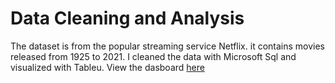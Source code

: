 # Data Cleaning and Analysis
The dataset is from the popular streaming service Netflix. it contains movies released from 1925 to 2021. 
I cleaned the data with Microsoft Sql and visualized with Tableu.
View the dasboard [here](https://public.tableau.com/app/profile/quincy.oluwaji/viz/NetflixDashboard_16857329561400/Dashboard2?publish=yes)
